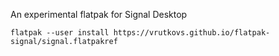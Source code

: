 An experimental flatpak for Signal Desktop

```
flatpak --user install https://vrutkovs.github.io/flatpak-signal/signal.flatpakref
```

